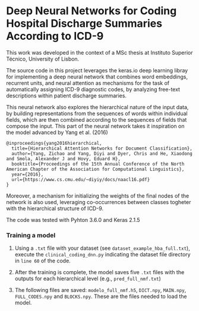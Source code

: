 # Deep Neural Networks for Coding Hospital Discharge Summaries According to ICD-9

This work was developed in the context of a MSc thesis at Instituto Superior Técnico, University of Lisbon.

The source code in this project leverages the keras.io deep learning libray for implementing a deep neural network that combines word embeddings, recurrent units, and neural attention as mechanisms for the task of automatically assigning ICD-9 diagnostic codes, by analyzing free-text descriptions within patient discharge summaries.

This neural network also explores the hierarchical nature of the input data, by building representations from the sequences of words within individual fields, which are then combined according to the sequences of fields that compose the input. This part of the neural network takes it inspiration on the model advanced by Yang et al. (2016)

    @inproceedings{yang2016hierarchical,
      title={Hierarchical Attention Networks for Document Classification},
      author={Yang, Zichao and Yang, Diyi and Dyer, Chris and He, Xiaodong and Smola, Alexander J and Hovy, Eduard H},
      booktitle={Proceedings of the 15th Annual Conference of the North American Chapter of the Association for Computational Linguistics},
      year={2016},
      url={https://www.cs.cmu.edu/~diyiy/docs/naacl16.pdf}
    }

Moreover, a mechanism for initializing the weights of the final nodes of the network is also used, leveraging co-occurrences between classes togheter with the hierarchical structure of ICD-9.

The code was tested with Pyhton 3.6.0 and Keras 2.1.5

### Training a model

1. Using a `.txt` file with your dataset (see `dataset_example_hba_full.txt`), execute the `clinical_coding_dnn.py` indicating the dataset file directory in `line 60` of the code.

2. After the training is complete, the model saves five `.txt` files with the outputs for each hierarchical level (e.g., `pred_full_nmf.txt`)

3. The following files are saved: `modelo_full_nmf.h5`, `DICT.npy`, `MAIN.npy`, `FULL_CODES.npy` and `BLOCKS.npy`. These are the files needed to load the model.
